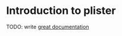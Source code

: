 # Introduction to plister

TODO: write [great documentation](http://jacobian.org/writing/great-documentation/what-to-write/)
